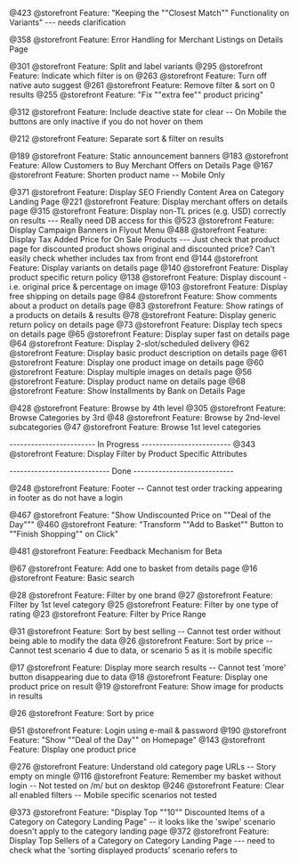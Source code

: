 @423 @storefront Feature: "Keeping the ""Closest Match"" Functionality on Variants"  --- needs clarification

@358 @storefront Feature: Error Handling for Merchant Listings on Details Page

@301 @storefront Feature: Split and label variants 
@295 @storefront Feature: Indicate which filter is on 
@263 @storefront Feature: Turn off native auto suggest
@261 @storefront Feature: Remove filter & sort on 0 results
@255 @storefront Feature: "Fix ""extra fee"" product pricing" 

@312 @storefront Feature: Include deactive state for clear -- On Mobile the buttons are only inactive if you do not hover on them

@212 @storefront Feature: Separate sort & filter on results

@189 @storefront Feature: Static announcement banners 
@183 @storefront Feature: Allow Customers to Buy Merchant Offers on Details Page 
@167 @storefront Feature: Shorten product name   -- Mobile Only


@371 @storefront Feature: Display SEO Friendly Content Area on Category Landing Page
@221 @storefront Feature: Display merchant offers on details page 
@315 @storefront Feature: Display non-TL prices (e.g. USD) correctly on results --- Really need DB access for this
@523 @storefront Feature: Display Campaign Banners in Flyout Menu
@488 @storefront Feature: Display Tax Added Price for On Sale Products --- Just check that product page for discounted product shows original and discounted price?  Can't easily check whether includes tax from front end
@144 @storefront Feature: Display variants on details page
@140 @storefront Feature: Display product specific return policy 
@138 @storefront Feature: Display discount - i.e. original price & percentage on image 
@103 @storefront Feature: Display free shipping on details page 
@84 @storefront Feature: Show comments about a product on details page 
@83 @storefront Feature: Show ratings of a products on details & results 
@78 @storefront Feature: Display generic return policy on details page 
@73 @storefront Feature: Display tech specs on details page 
@65 @storefront Feature: Display super fast on details page
@64 @storefront Feature: Display 2-slot/scheduled delivery 
@62 @storefront Feature: Display basic product description on details page 
@61 @storefront Feature: Display one product image on details page 
@60 @storefront Feature: Display multiple images on details page 
@56 @storefront Feature: Display product name on details page
@68 @storefront Feature: Show Installments by Bank on Details Page

@428 @storefront Feature: Browse by 4th level
@305 @storefront Feature: Browse Categories by 3rd
@48 @storefront Feature: Browse by 2nd-level subcategories 
@47 @storefront Feature: Browse 1st level categories

------------------------ In Progress -------------------------
@343 @storefront Feature: Display Filter by Product Specific Attributes

---------------------------- Done ----------------------------

@248 @storefront Feature: Footer -- Cannot test order tracking appearing in footer as do not have a login

@467 @storefront Feature: "Show Undiscounted Price on ""Deal of the Day"""
@460 @storefront Feature: "Transform ""Add to Basket"" Button to ""Finish Shopping"" on Click"

@481 @storefront Feature: Feedback Mechanism for Beta

@67 @storefront Feature: Add one to basket from details page
@16 @storefront Feature: Basic search

@28 @storefront Feature: Filter by one brand
@27 @storefront Feature: Filter by 1st level category
@25 @storefront Feature: Filter by one type of rating
@23 @storefront Feature: Filter by Price Range

@31 @storefront Feature: Sort by best selling -- Cannot test order without being able to modify the data
@26 @storefront Feature: Sort by price -- Cannot test scenario 4 due to data, or scenario 5 as it is mobile specific

@17 @storefront Feature: Display more search results -- Cannot test 'more' button disappearing due to data
@18 @storefront Feature: Display one product price on result
@19 @storefront Feature: Show image for products in results

@26 @storefront Feature: Sort by price

@51 @storefront Feature: Login using e-mail & password
@190 @storefront Feature: "Show ""Deal of the Day"" on Homepage"
@143 @storefront Feature: Display one product price

@276 @storefront Feature: Understand old category page URLs -- Story empty on mingle
@116 @storefront Feature: Remember my basket without login -- Not tested on /m/ but on desktop
@246 @storefront Feature: Clear all enabled filters   -- Mobile specific scenarios not tested

@373 @storefront Feature: "Display Top ""10"" Discounted Items of a Category on Category Landing Page" -- it looks like the 'swipe' scenario doesn't apply to the category landing page
@372 @storefront Feature: Display Top Sellers of a Category on Category Landing Page --- need to check what the 'sorting displayed products' scenario refers to
